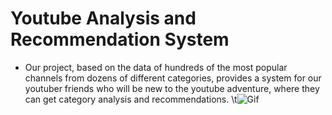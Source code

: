 # Youtube Analysis and Recommendation System


* Our project, based on the data of hundreds of the most popular channels from dozens of different categories, provides a system for our youtuber friends who will be new to the youtube adventure, where they can get category analysis and recommendations.
\t![Gif](https://s4.gifyu.com/images/Ka-Ve-Youtube-APP-Streamlit-Mozi-1.gif)

